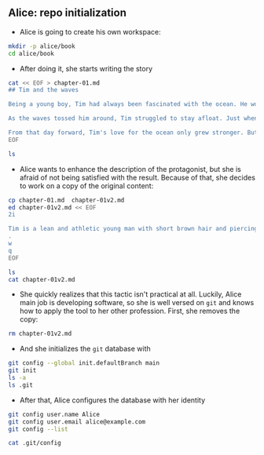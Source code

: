 ## Alice: repo initialization

* Alice is going to create his own workspace:

```bash
mkdir -p alice/book
cd alice/book
```

* After doing it, she starts writing the story

```bash
cat << EOF > chapter-01.md
## Tim and the waves

Being a young boy, Tim had always been fascinated with the ocean. He would spend hours at the beach, watching the waves crash against the shore, imagining all the creatures that lived beneath the surface. One day, he decided to go for a swim, but before he knew it, he was caught in a strong current and dragged out to sea.

As the waves tossed him around, Tim struggled to stay afloat. Just when he thought he couldn't hold on any longer, a strong hand grabbed his wrist and pulled him to safety. It was a kind stranger who had noticed him struggling from the shore.

From that day forward, Tim's love for the ocean only grew stronger. But he never forgot the lesson he had learned - that sometimes, even the strongest of us need help from others to make it through the rough waters of life.
EOF

ls
```

* Alice wants to enhance the description of the protagonist, but she is afraid of not being satisfied with the result. Because of that, she decides to work on a copy of the original content:

```bash
cp chapter-01.md  chapter-01v2.md
ed chapter-01v2.md << EOF
2i

Tim is a lean and athletic young man with short brown hair and piercing blue eyes. He has a strong jawline and a sun-kissed complexion from spending so much time at the beach. His body is toned and muscular from his active lifestyle, and he exudes a sense of energy and enthusiasm for life.
.
w
q
EOF

ls
cat chapter-01v2.md
```

* She quickly realizes that this tactic isn't practical at all. Luckily, Alice main job is developing software, so she is well versed on `git` and knows how to apply the tool to her other profession. First, she removes the copy:

```bash
rm chapter-01v2.md
```

* And she initializes the `git` database with

```bash
git config --global init.defaultBranch main
git init
ls -a
ls .git
```

* After that, Alice configures the database with her identity

```bash
git config user.name Alice
git config user.email alice@example.com
git config --list

cat .git/config
```
